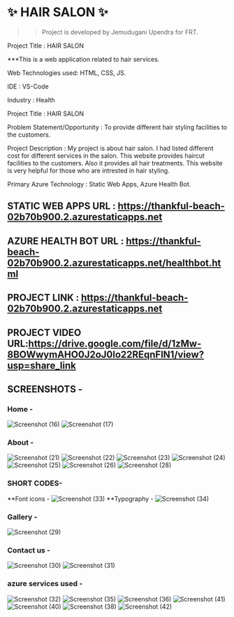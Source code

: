 # ✨ HAIR SALON ✨
>>Project is developed by Jemudugani Upendra for FRT.

Project Title : HAIR SALON

***This is a web application related to hair services.

Web Technologies used: HTML, CSS, JS.

IDE           : VS-Code

Industry      : Health

Project Title :  HAIR SALON

Problem Statement/Opportunity : To provide different hair styling facilities to the customers.

Project Description :  My project is about hair salon. I had listed different cost for different services in the salon. This website provides haircut facilities to the customers. Also it provides all hair treatments. This website is very helpful for those who are intrested in hair styling.

Primary Azure Technology      :  Static Web Apps, Azure Health Bot.

## STATIC WEB APPS URL : https://thankful-beach-02b70b900.2.azurestaticapps.net

## AZURE HEALTH BOT URL : https://thankful-beach-02b70b900.2.azurestaticapps.net/healthbot.html

## PROJECT LINK : https://thankful-beach-02b70b900.2.azurestaticapps.net

## PROJECT VIDEO URL:https://drive.google.com/file/d/1zMw-8BOWwymAHO0J2oJ0lo22REqnFlN1/view?usp=share_link

## SCREENSHOTS -
### Home -
![Screenshot (16)](https://user-images.githubusercontent.com/111052429/214820250-c6bdab13-2aff-487d-8c17-2deb072a5f8d.png)
![Screenshot (17)](https://user-images.githubusercontent.com/111052429/214820290-e9b219d0-8145-4e4f-8a2b-b2acd0578e85.png)
### About -
![Screenshot (21)](https://user-images.githubusercontent.com/111052429/214822926-60c0a023-e338-4d1d-a254-343460089822.png)
![Screenshot (22)](https://user-images.githubusercontent.com/111052429/214822943-dca1cb78-0979-4ed8-b6ee-f3da2bf93d21.png)
![Screenshot (23)](https://user-images.githubusercontent.com/111052429/214822966-4d989965-53ca-4639-92a1-26402ae9edff.png)
![Screenshot (24)](https://user-images.githubusercontent.com/111052429/214822996-d42fd4f7-1ac1-4a5d-be48-a7c2676001cf.png)
![Screenshot (25)](https://user-images.githubusercontent.com/111052429/214823014-3cd7874b-be54-41a4-8a3b-785e5a0c8c8c.png)
![Screenshot (26)](https://user-images.githubusercontent.com/111052429/214823522-c7516d6a-e7b9-40b5-a188-bfe09c6c4a93.png)
![Screenshot (28)](https://user-images.githubusercontent.com/111052429/214823568-e689e8f6-154b-4621-9b62-1b011190ae43.png)
### SHORT CODES-
**Font icons -
![Screenshot (33)](https://user-images.githubusercontent.com/111052429/214828782-49af6243-7311-4665-aba3-80b83e978594.png)
**Typography - 
![Screenshot (34)](https://user-images.githubusercontent.com/111052429/214828798-46b7791e-e223-4921-9aff-89a881f2896f.png)
### Gallery -
![Screenshot (29)](https://user-images.githubusercontent.com/111052429/214820490-b2fc087a-e195-4b6f-9f83-e1897af60c50.png)
### Contact us -
![Screenshot (30)](https://user-images.githubusercontent.com/111052429/214824738-4fb00c03-0c1e-4802-9082-967ff79dca95.png)
![Screenshot (31)](https://user-images.githubusercontent.com/111052429/214821077-462ec878-87af-440c-8c9e-a884cf6a506f.png)
### azure services used -
![Screenshot (32)](https://user-images.githubusercontent.com/111052429/214822820-f1589afe-6a84-4fd5-969f-6b52a226ddb9.png)
![Screenshot (35)](https://user-images.githubusercontent.com/111052429/215756311-e571f1a0-0629-4ee3-ab5b-14fce2fbcc79.png)
![Screenshot (36)](https://user-images.githubusercontent.com/111052429/215765189-136a463a-58dc-45d1-99a8-050a6d558d1a.png)
![Screenshot (41)](https://user-images.githubusercontent.com/111052429/215765248-b8b8adb9-9347-4625-8796-010edf6b297b.png)
![Screenshot (40)](https://user-images.githubusercontent.com/111052429/215765298-1a208199-9e5e-4981-9493-2343a7f4313c.png)
![Screenshot (38)](https://user-images.githubusercontent.com/111052429/215765356-24f0c336-40fa-4d4d-8cc0-a40ad20ffb1f.png)
![Screenshot (42)](https://user-images.githubusercontent.com/111052429/215765539-800aed89-c5dd-40e0-96ce-5894f5da744b.png)
